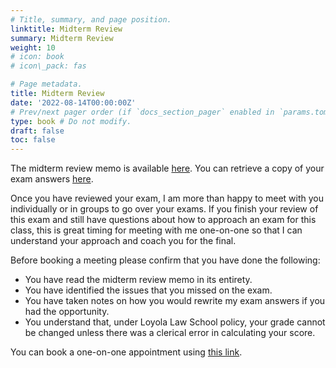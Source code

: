 ```yaml
---
# Title, summary, and page position.
linktitle: Midterm Review
summary: Midterm Review
weight: 10
# icon: book
# icon\_pack: fas

# Page metadata.
title: Midterm Review
date: '2022-08-14T00:00:00Z'
# Prev/next pager order (if `docs_section_pager` enabled in `params.toml`)
type: book # Do not modify.
draft: false
toc: false
---
```


The midterm review memo is available [here](/../../torts2023-material/midterm/midterm_memo_2023_fall.pdf). You can retrieve a copy of your exam answers [here](https://onlineforms.lls.edu/form/torts-exam-return-doyle).

Once you have reviewed your exam, I am more than happy to meet with you individually or in groups to go over your exams. If you finish your review of this exam and still have questions about how to approach an exam for this class, this is great timing for meeting with me one-on-one so that I can understand your approach and coach you for the final.

Before booking a meeting please confirm that you have done the following:

- You have read the midterm review memo in its entirety.
- You have identified the issues that you missed on the exam.
- You have taken notes on how you would rewrite my exam answers if you had the opportunity.
- You understand that, under Loyola Law School policy, your grade cannot be changed unless there was a clerical error in calculating your score.

You can book a one-on-one appointment using [this link](https://fantastical.app/colindoyle0000-CZrJ/midterm-review).
